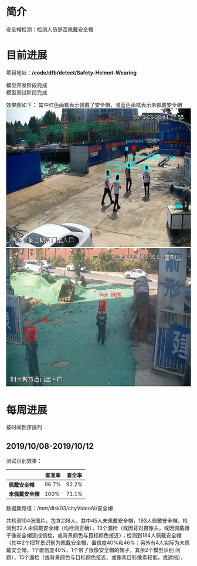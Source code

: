 # 简介

安全帽检测：检测人员是否佩戴安全帽

# 目前进展

项目地址：**/code/dfb/detect/Safety-Helmet-Wearing**   

模型开发阶段完成   
模型测试阶段完成   

效果图如下： 
其中红色画框表示佩戴了安全帽，浅蓝色画框表示未佩戴安全帽
![image](https://github.com/guomxin/city-video-analysis/blob/master/R%26D/images/safe1.jpg)   
![image](https://github.com/guomxin/city-video-analysis/blob/master/R%26D/images/safe2.jpg)

# 每周进展

按时间倒序排列

## 2019/10/08-2019/10/12

测试识别效果：

|                  | 查准率 | 查全率 |
| ---------------- | ------ | ------ |
| **佩戴安全帽**   | 96.7%  | 92.2%  |
| **未佩戴安全帽** | 100%   | 71.1%  |

数据集路径：/mnt/disk03/cityVideoAI/安全帽

共检测104张图片，包含238人，其中45人未佩戴安全帽，193人佩戴安全帽。检测到32人未佩戴安全帽（均检测正确），13个漏检（或因背对摄像头，或因佩戴帽子像安全帽造成错检，或背景颜色与目标颜色接近）；检测到184人佩戴安全帽（其中2个把背景识别为佩戴安全帽，置信度40%和46%；另外有4人实际为未佩戴安全帽，1个置信度40%，1个带了很像安全帽的帽子，其余2个模型识别 问题），15个漏检（或背景颜色与目标颜色接近、或像素目标像素较低，或遮挡）。
